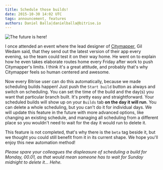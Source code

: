 ```yaml
---
title: Schedule those builds!
date: 2015-10-30 14:02 UTC
tags: announcement, features
authors: Daniel Balla|danielballa@bitrise.io
---
```


![The future is here!](the_future.gif)


I once attended an event where the lead designer of [Citymapper](https://citymapper.com/), Gil Wedam said, that they send out the latest version of their app every evening, so the team could test it on their way home. He went on to explain how he even takes elaborate routes home every Friday after work to push Citymapper's limits. I think it's a great attitude, and probably that's why Citymapper feels so human centered and awesome.


Now every Bitrise user can do this automatically, because we made scheduling builds happen! Just push the `Start build` button as always and switch on scheduling. You can set the time of the build and the day(s) you want that particular branch built. It's pretty easy and straightforward.
Your scheduled builds will show up on your `Builds` tab **on the day it will run**. You can delete a whole scheduling, but you can't do it for individual days. We will update this feature in the future with more advanced options, like changing an existing schedule, and managing all scheduling from a different place so you wouldn't need to wait for the day it would run to delete it.


This feature is not completed, that's why there is the `beta` tag beside it, but we thought you could still benefit from it in its current shape. We hope you'll enjoy this new automation method!


*Please spare your colleagues the displeasure of scheduling a build for Monday, 00.01, as that would mean someone has to wait for Sunday midnight to delete it... Hehe.*
